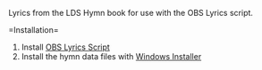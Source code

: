 Lyrics from the LDS Hymn book for use with the OBS Lyrics script.

=Installation=

1. Install [OBS Lyrics Script](https://github.com/amirchev/OBS-Lyrics/)
2. Install the hymn data files with [Windows Installer](https://github.com/mrmcgibby/ldshymnlyrics/releases/download/v1/obsldshymns.exe)
